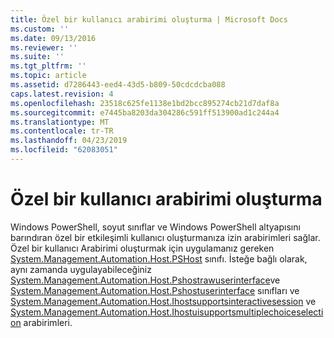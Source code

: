 ```yaml
---
title: Özel bir kullanıcı arabirimi oluşturma | Microsoft Docs
ms.custom: ''
ms.date: 09/13/2016
ms.reviewer: ''
ms.suite: ''
ms.tgt_pltfrm: ''
ms.topic: article
ms.assetid: d7286443-eed4-43d5-b809-50cdcdcba088
caps.latest.revision: 4
ms.openlocfilehash: 23518c625fe1138e1bd2bcc895274cb21d7daf8a
ms.sourcegitcommit: e7445ba8203da304286c591ff513900ad1c244a4
ms.translationtype: MT
ms.contentlocale: tr-TR
ms.lasthandoff: 04/23/2019
ms.locfileid: "62083051"
---
```

# <a name="creating-a-custom-user-interface"></a>Özel bir kullanıcı arabirimi oluşturma

Windows PowerShell, soyut sınıflar ve Windows PowerShell altyapısını barındıran özel bir etkileşimli kullanıcı oluşturmanıza izin arabirimleri sağlar. Özel bir kullanıcı Arabirimi oluşturmak için uygulamanız gereken [System.Management.Automation.Host.PSHost](/dotnet/api/System.Management.Automation.Host.PSHost) sınıfı. İsteğe bağlı olarak, aynı zamanda uygulayabileceğiniz [System.Management.Automation.Host.Pshostrawuserinterface](/dotnet/api/System.Management.Automation.Host.PSHostRawUserInterface)ve [System.Management.Automation.Host.Pshostuserinterface](/dotnet/api/System.Management.Automation.Host.PSHostUserInterface) sınıfları ve [System.Management.Automation.Host.Ihostsupportsinteractivesession](/dotnet/api/System.Management.Automation.Host.IHostSupportsInteractiveSession) ve [System.Management.Automation.Host.Ihostuisupportsmultiplechoiceselection](/dotnet/api/System.Management.Automation.Host.IHostUISupportsMultipleChoiceSelection) arabirimleri.

